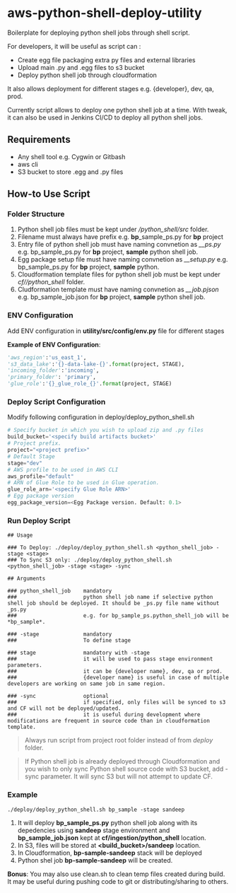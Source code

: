 # aws-python-shell-deploy-utility
Boilerplate for deploying python shell jobs through shell script. 

For developers, it will be useful as script can :
* Create egg file packaging extra py files and external libraries
* Upload main .py and .egg files to s3 bucket
* Deploy python shell job through cloudformation

It also allows deployment for different stages e.g. {developer}, dev, qa, prod.

Currently script allows to deploy one python shell job at a time. With tweak, it can also be used in Jenkins CI/CD to deploy all python shell jobs.

## Requirements
* Any shell tool e.g. Cygwin or Gitbash
* aws cli
* S3 bucket to store .egg and .py files

## How-to Use Script

### Folder Structure 
1. Python shell job files must be kept under *<module>/python_shell/src* folder.
2. Filename must always have prefix <project name> e.g. **bp**_sample_ps.py for **bp** project
3. Entry file of python shell job must have naming convnetion as *<project name>_<job name>_ps.py* e.g. bp_sample_ps.py for **bp** project, **sample** python shell job.
4. Egg package setup file must have naming convnetion as *<project name>_<job name>_setup.py* e.g. bp_sample_ps.py for **bp** project, **sample** python.
5. Cloudformation template files for python shell job must be kept under *cf/<module>/python_shell* folder.
6. Cludformation template must have naming convnetion as *<project name>_<job name>_job.pjson* e.g. bp_sample_job.json for **bp** project, **sample** python shell job.

### ENV Configuration
Add ENV configuration in **utility/src/config/env.py** file for different stages

**Example of ENV Configuration**:

```python
'aws_region':'us_east_1',
's3_data_lake':'{}-data-lake-{}'.format(project, STAGE),
'incoming_folder':'incoming',
'primary_folder': 'primary',
'glue_role':'{}_glue_role_{}'.format(project, STAGE)
```

### Deploy Script Configuration
Modify following configuration in deploy/deploy_python_shell.sh

```python
# Specify bucket in which you wish to upload zip and .py files
build_bucket='<specify build artifacts bucket>'
# Project prefix. 
project="<project prefix>"
# Default Stage
stage="dev"
# AWS profile to be used in AWS CLI
aws_profile="default"
# ARN of Glue Role to be used in Glue operation.
glue_role_arn='<specify Glue Role ARN>'
# Egg package version
egg_package_version=<Egg Package version. Default: 0.1>
```

### Run Deploy Script

```shell
## Usage

### To Deploy: ./deploy/deploy_python_shell.sh <python_shell_job> -stage <stage>
### To Sync S3 only: ./deploy/deploy_python_shell.sh <python_shell_job> -stage <stage> -sync

## Arguments

### python_shell_job    mandatory
###                     python shell job name if selective python shell job should be deployed. It should be _ps.py file name without _ps.py 
###                     e.g. for bp_sample_ps.python_shell_job will be *bp_sample*.

### -stage              mandatory
###                     To define stage

### stage               mandatory with -stage
###                     it will be used to pass stage environment parameters.
###                     it can be {developer name}, dev, qa or prod.
###                     {developer name} is useful in case of multiple developers are working on same job in same region.

### -sync               optional
###                     if specified, only files will be synced to s3 and CF will not be deployed/updated.
###                     it is useful during development where modifications are frequent in source code than in cloudformation template.
```

> Always run script from project root folder instead of from *deploy* folder.

> If Python shell job is already deployed through Cloudformation and you wish to only sync Python shell  source code with S3 bucket, add -sync parameter. It will sync S3 but will not attempt to update CF.

### Example

```shell
./deploy/deploy_python_shell.sh bp_sample -stage sandeep
```

1. It will deploy **bp_sample_ps.py** python shell job along with its depedencies using **sandeep** stage environment and **bp_sample_job.json** kept at **cf/ingestion/python_shell** location. 
2. In S3, files will be stored at **<build_bucket>/sandeep** location.
3. In Cloudformation, **bp-sample-sandeep** stack will be deployed
4. Python shel job **bp-sample-sandeep** will be created.

**Bonus**: You may also use clean.sh to clean temp files created during build. It may be useful during pushing code to git or distributing/sharing to others.
